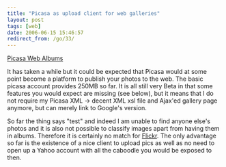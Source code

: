 ```yaml
---
title: "Picasa as upload client for web galleries"
layout: post
tags: [web]
date: 2006-06-15 15:46:57
redirect_from: /go/33/
---
```


[Picasa Web Albums](http://picasaweb.google.com/fquednau)

It has taken a while but it could be expected that Picasa would at some point become a platform to publish your photos to the web. The basic picasa account provides 250MB so far. It is all still very Beta in that some features you would expect are missing (see below), but it means that I do not require my Picasa XML -&gt; decent XML xsl file and Ajax'ed gallery page anymore, but can merely link to Google's version.

So far the thing says "test" and indeed I am unable to find anyone else's photos and it is also not possible to classify images apart from having them in albums. Therefore it is certainly no match for [Flickr](http://www.flickr.com). The only advantage so far is the existence of a nice client to upload pics as well as no need to open up a Yahoo account with all the caboodle you would be exposed to then.